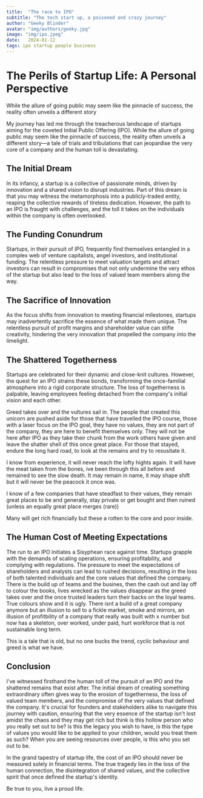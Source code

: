 ```yaml
---
title:  "The race to IPO"
subtitle: "The tech start up, a poisoned and crazy journey"
author: "Geeky Blinder"
avatar: "img/authors/geeky.jpg"
image: "img/ipo.jpeg"
date:   2024-01-12
tags: ipo startup people business
---
```



# The Perils of Startup Life: A Personal Perspective

While the allure of going public may seem like the pinnacle of success, the reality often unveils a different story

My journey has led me through the treacherous landscape of startups aiming for the coveted Initial Public Offering (IPO). While the allure of going public may seem like the pinnacle of success, the reality often unveils a different story—a tale of trials and tribulations that can jeopardise the very core of a company and the human toll is devastating.

## The Initial Dream

In its infancy, a startup is a collective of passionate minds, driven by innovation and a shared vision to disrupt industries. Part of this dream is that you may witness the metamorphosis into a publicly-traded entity, reaping the collective rewards of tireless dedication. However, the path to an IPO is fraught with challenges, and the toll it takes on the individuals within the company is often overlooked.

## The Funding Conundrum

Startups, in their pursuit of IPO, frequently find themselves entangled in a complex web of venture capitalists, angel investors, and institutional funding. The relentless pressure to meet valuation targets and attract investors can result in compromises that not only undermine the very ethos of the startup but also lead to the loss of valued team members along the way.

## The Sacrifice of Innovation

As the focus shifts from innovation to meeting financial milestones, startups may inadvertently sacrifice the essence of what made them unique. The relentless pursuit of profit margins and shareholder value can stifle creativity, hindering the very innovation that propelled the company into the limelight.

## The Shattered Togetherness

Startups are celebrated for their dynamic and close-knit cultures. However, the quest for an IPO strains these bonds, transforming the once-familial atmosphere into a rigid corporate structure. The loss of togetherness is palpable, leaving employees feeling detached from the company's initial vision and each other.

Greed takes over and the vultures sail in. The people that created this unicorn are pushed aside for those that have travelled the IPO course, those with a laser focus on the IPO goal, they have no values, they are not part of the company, they are here to benefit themselves only. They will not be here after IPO as they take their chunk from the work others have given and leave the shatter shell of this once great place. For those that stayed, endure the long hard road, to look at the remains and try to resusitate it.

I know from experience, it will never reach the lofty hights again. It will have the meat taken from the bones, ive been through this all before and remained to see the slow death. It may remain in name, it may shape shift but it will never be the peacock it once was.

I know of a few companies that have steadfast to their values, they remain great places to be and generally, stay private or get bought and then ruined (unless an equally great place merges (rare))

Many will get rich financially but these a rotten to the core and poor inside.

## The Human Cost of Meeting Expectations

The run to an IPO initiates a Sisyphean race against time. Startups grapple with the demands of scaling operations, ensuring profitability, and complying with regulations. The pressure to meet the expectations of shareholders and analysts can lead to rushed decisions, resulting in the loss of both talented individuals and the core values that defined the company.
There is the build up of teams and the busines, then the cash out and lay off to colour the books, lives wrecked as the values disappear as the greed takes over and the once trusted leaders turn their backs on the loyal teams. True colours show and it is ugly.
There isnt a build of a great company anymore but an illusion to sell to a fickle market, smoke and mirrors, an illusion of profitbility of a company that really was built with x number but now has a skeleton, over worked, under paid, hurt workforce that is not sustainable long term.

This is a tale that is old, but no one bucks the trend, cyclic behaviour and greed is what we have.

## Conclusion

I've witnessed firsthand the human toll of the pursuit of an IPO and the shattered remains that exist after. The initial dream of creating something extraordinary often gives way to the erosion of togetherness, the loss of valued team members, and the compromise of the very values that defined the company.
It's crucial for founders and stakeholders alike to navigate this journey with caution, ensuring that the very essence of the startup isn't lost amidst the chaos and they may get rich but think is this hollow person who you really set out to be? is this the legacy you wish to have, is this the type of values you would like to be applied to your children, would you treat them as such?
When you are seeing resources over people, is this who you set out to be.

In the grand tapestry of startup life, the cost of an IPO should never be measured solely in financial terms. The true tragedy lies in the loss of the human connection, the disintegration of shared values, and the collective spirit that once defined the startup's identity.

Be true to you, live a proud life.